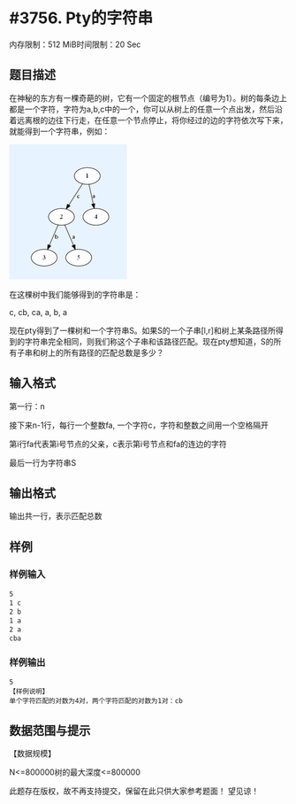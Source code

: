 # #3756. Pty的字符串

内存限制：512 MiB时间限制：20 Sec

## 题目描述

在神秘的东方有一棵奇葩的树，它有一个固定的根节点（编号为1）。树的每条边上都是一个字符，字符为a,b,c中的一个，你可以从树上的任意一个点出发，然后沿着远离根的边往下行走，在任意一个节点停止，将你经过的边的字符依次写下来，就能得到一个字符串，例如：

![](upload/201411/ccc.gif)

 

在这棵树中我们能够得到的字符串是：

c, cb, ca, a, b, a

现在pty得到了一棵树和一个字符串S。如果S的一个子串[l,r]和树上某条路径所得到的字符串完全相同，则我们称这个子串和该路径匹配。现在pty想知道，S的所有子串和树上的所有路径的匹配总数是多少？

## 输入格式

第一行：n

接下来n-1行，每行一个整数fa, 一个字符c，字符和整数之间用一个空格隔开

第i行fa代表第i号节点的父亲，c表示第i号节点和fa的连边的字符

最后一行为字符串S

## 输出格式

输出共一行，表示匹配总数

## 样例

### 样例输入

    
    5
    1 c
    2 b
    1 a
    2 a
    cba
    

### 样例输出

    
    5
    【样例说明】
    单个字符匹配的对数为4对，两个字符匹配的对数为1对：cb
    			
    
    

## 数据范围与提示

【数据规模】

N<=800000树的最大深度<=800000

此题存在版权，故不再支持提交，保留在此只供大家参考题面！ 望见谅！
